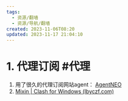 ```yaml
---
tags:
  - 资源/翻墙
  - 资源/导航/翻墙
created: 2023-11-06T08:20
updated: 2023-11-17 21:04:10
---
```

# 1. 代理订阅 #代理
1. 用了很久的代理订阅网站agent： [AgentNEO](https://agentneo.tech/services/579fd518db1b42999ce92d302c0d04c9)
2. [Mixin | Clash for Windows (lbyczf.com)](https://docs.cfw.lbyczf.com/contents/mixin.html#javascript)